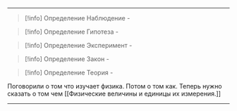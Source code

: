 * * *
> [!info] Определение
> Наблюдение -

> [!info] Определение
> Гипотеза - 

> [!info] Определение
> Эксперимент - 

> [!info] Определение
> Закон -

> [!info] Определение
> Теория -

Поговорили о том что изучает физика. Потом о том как. Теперь нужно сказать о том чем [[Физические величины и единицы их измерения.]] 

* * *